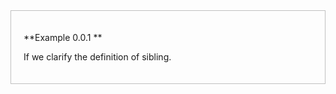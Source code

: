 
<div style="padding: 20px; border: 1px; border-style: solid; border-color: silver;">

**Example 0.0.1 **<br/>



   If we clarify the definition of sibling.

